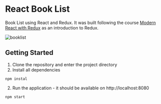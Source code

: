 # React Book List
Book List using React and Redux. It was built following the course [Modern React with Redux](https://www.udemy.com/react-redux/) as an introduction to Redux.

![booklist](https://cloud.githubusercontent.com/assets/20054414/21609542/5a2ff832-d1c3-11e6-9e29-6dbc19a32720.gif)

## Getting Started

1. Clone the repository and enter the project directory
2. Install all dependencies

  ```
  npm instal
  ```
  
2. Run the application - it should be available on http://localhost:8080
  ```
  npm start
  ```
